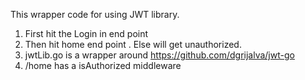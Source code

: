 This wrapper code for using JWT library. 

1) First hit the Login in end point 
2) Then hit home end point . Else will get unauthorized. 
3) jwtLib.go is a wrapper around  https://github.com/dgrijalva/jwt-go
4) /home has a  isAuthorized middleware

